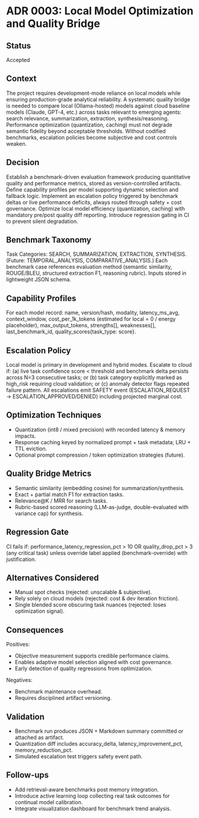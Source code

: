 # ADR 0003: Local Model Optimization and Quality Bridge

## Status

Accepted

## Context

The project requires development-mode reliance on local models while ensuring production-grade analytical reliability. A systematic quality bridge is needed to compare local (Ollama-hosted) models against cloud baseline models (Claude, GPT-4, etc.) across tasks relevant to emerging agents: search relevance, summarization, extraction, synthesis/reasoning. Performance optimization (quantization, caching) must not degrade semantic fidelity beyond acceptable thresholds. Without codified benchmarks, escalation policies become subjective and cost controls weaken.

## Decision

Establish a benchmark-driven evaluation framework producing quantitative quality and performance metrics, stored as version-controlled artifacts. Define capability profiles per model supporting dynamic selection and fallback logic. Implement an escalation policy triggered by benchmark deltas or live performance deficits, always routed through safety + cost governance. Optimize local model efficiency (quantization, caching) with mandatory pre/post quality diff reporting. Introduce regression gating in CI to prevent silent degradation.

## Benchmark Taxonomy

Task Categories: SEARCH, SUMMARIZATION, EXTRACTION, SYNTHESIS. (Future: TEMPORAL_ANALYSIS, COMPARATIVE_ANALYSIS.) Each benchmark case references evaluation method (semantic similarity, ROUGE/BLEU, structured extraction F1, reasoning rubric). Inputs stored in lightweight JSON schema.

## Capability Profiles

For each model record: name, version/hash, modality, latency_ms_avg, context_window, cost_per_1k_tokens (estimated for local = 0 / energy placeholder), max_output_tokens, strengths[], weaknesses[], last_benchmark_id, quality_scores{task_type: score}.

## Escalation Policy

Local model is primary in development and hybrid modes. Escalate to cloud if: (a) live task confidence score < threshold and benchmark delta persists across N=3 consecutive tasks; or (b) task category explicitly marked as high_risk requiring cloud validation; or (c) anomaly detector flags repeated failure pattern. All escalations emit SAFETY event (ESCALATION_REQUEST -> ESCALATION_APPROVED/DENIED) including projected marginal cost.

## Optimization Techniques

- Quantization (int8 / mixed precision) with recorded latency & memory impacts.
- Response caching keyed by normalized prompt + task metadata; LRU + TTL eviction.
- Optional prompt compression / token optimization strategies (future).

## Quality Bridge Metrics

- Semantic similarity (embedding cosine) for summarization/synthesis.
- Exact + partial match F1 for extraction tasks.
- Relevance@K / MRR for search tasks.
- Rubric-based scored reasoning (LLM-as-judge, double-evaluated with variance cap) for synthesis.

## Regression Gate

CI fails if: performance_latency_regression_pct > 10 OR quality_drop_pct > 3 (any critical task) unless override label applied (benchmark-override) with justification.

## Alternatives Considered

- Manual spot checks (rejected: unscalable & subjective).
- Rely solely on cloud models (rejected: cost & dev iteration friction).
- Single blended score obscuring task nuances (rejected: loses optimization signal).

## Consequences

Positives:

- Objective measurement supports credible performance claims.
- Enables adaptive model selection aligned with cost governance.
- Early detection of quality regressions from optimization.

Negatives:

- Benchmark maintenance overhead.
- Requires disciplined artifact versioning.

## Validation

- Benchmark run produces JSON + Markdown summary committed or attached as artifact.
- Quantization diff includes accuracy_delta, latency_improvement_pct, memory_reduction_pct.
- Simulated escalation test triggers safety event path.

## Follow-ups

- Add retrieval-aware benchmarks post memory integration.
- Introduce active learning loop collecting real task outcomes for continual model calibration.
- Integrate visualization dashboard for benchmark trend analysis.
